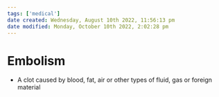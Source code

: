 ```yaml
---
tags: ['medical']
date created: Wednesday, August 10th 2022, 11:56:13 pm
date modified: Monday, October 10th 2022, 2:02:28 pm
---
```


# Embolism
- A clot caused by blood, fat, air or other types of fluid, gas or foreign material



